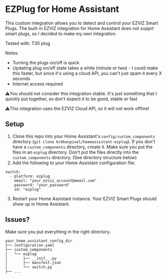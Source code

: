 # EZPlug for Home Assistant
This custom integration allows you to detect and control your EZVIZ Smart Plugs.
The built-in EZVIZ integration for Home Assistant does not supprt smart plugs, so I decided to make my own integration.

Tested with: T30 plug

Notes:
- Turning the plugs on/off is quick
- Updating plug on/off state takes a while (minute or two) - I could make this faster, but since it's using a cloud API, you can't just spam it every X seconds
- Internet access required

⚠️You should not consider this integration stable. It's just something that I quickly put together, so don't expect it to be good, stable or fast

⚠️This integration uses the EZVIZ Cloud API, so it will not work offline!

## Setup
1. Clone this repo into your Home Assistant's `config/custom_components` directory (`git clone br0kenpixel/homeassistant-ezplug`). If you don't have a `custom_components` directory, create it. Make sure you put the files in an `ezplug` directory. Don't put the files directly into the `custom_components` directory. (See directory structure below)
2. Add the following to your Home Assistant configuration file:
```
switch:
  - platform: ezplug
    email: "your_ezviz_account@email.com"
    password: "your_password"
    id: "ezplug"
```
3. Restart your Home Assistant instance.
Your EZVIZ Smart Plugs should show up in Home Assistant.

## Issues?
Make sure you put everything in the right directory.
```
your_home_assistant_config_dir
├── configuration.yaml
├── custom_components
│   └── ezplug
│       ├── __init__.py
│       ├── manifest.json
│       └── switch.py
├── ...
```
